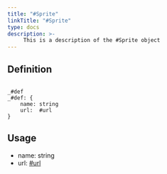 ```yaml
---
title: "#Sprite"
linkTitle: "#Sprite"
type: docs
description: >-
     This is a description of the #Sprite object
---
```


## Definition

```cue

_#def
_#def: {
	name: string
	url:  #url
}
```

## Usage
- name: string
- url:  [#url](../url)

